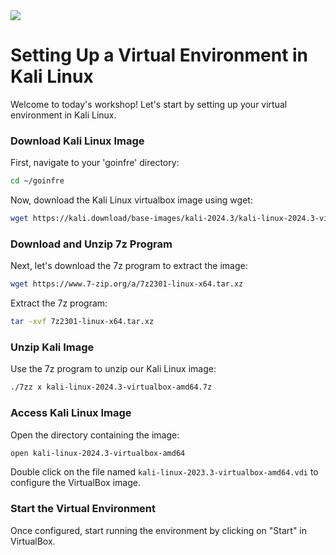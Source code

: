 <img src="https://www.geekrar.com/wp-content/uploads/2021/11/1200x675VB_Kali.jpg" />

# Setting Up a Virtual Environment in Kali Linux

Welcome to today's workshop! Let's start by setting up your virtual environment in Kali Linux.

### Download Kali Linux Image

First, navigate to your 'goinfre' directory:

```bash
cd ~/goinfre
```

Now, download the Kali Linux virtualbox image using wget:

```bash
wget https://kali.download/base-images/kali-2024.3/kali-linux-2024.3-virtualbox-amd64.7z
```

### Download and Unzip 7z Program

Next, let's download the 7z program to extract the image:

```bash
wget https://www.7-zip.org/a/7z2301-linux-x64.tar.xz
```

Extract the 7z program:

```bash
tar -xvf 7z2301-linux-x64.tar.xz
```

### Unzip Kali Image

Use the 7z program to unzip our Kali Linux image:

```bash
./7zz x kali-linux-2024.3-virtualbox-amd64.7z
```

### Access Kali Linux Image

Open the directory containing the image:

```bash
open kali-linux-2024.3-virtualbox-amd64
```

Double click on the file named `kali-linux-2023.3-virtualbox-amd64.vdi` to configure the VirtualBox image.

### Start the Virtual Environment

Once configured, start running the environment by clicking on "Start" in VirtualBox.
